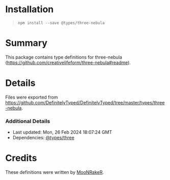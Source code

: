 # Installation
> `npm install --save @types/three-nebula`

# Summary
This package contains type definitions for three-nebula (https://github.com/creativelifeform/three-nebula#readme).

# Details
Files were exported from https://github.com/DefinitelyTyped/DefinitelyTyped/tree/master/types/three-nebula.

### Additional Details
 * Last updated: Mon, 26 Feb 2024 18:07:24 GMT
 * Dependencies: [@types/three](https://npmjs.com/package/@types/three)

# Credits
These definitions were written by [MooNRakeR](https://github.com/moonraker22).
